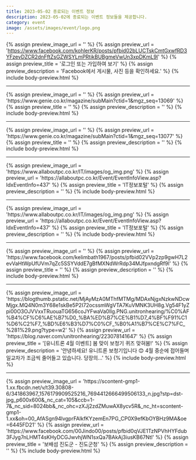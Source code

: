 ```yaml
---
title: 2023-05-02 종료되는 이벤트 정보
description: 2023-05-02에 종료되는 이벤트 정보들을 제공합니다.
category: event
image: /assets/images/event/logo.png
---
```

{% assign preview_image_url = '' %}
{% assign preview_url = 'https://www.facebook.com/kohlerKR/posts/pfbid02bLUCTskCmtGxwfRD3YFzevDZCR2dnFftZsGZWSYLmPRtikBUBgmeVwUn3xpDKmL9l' %}
{% assign preview_title = '&#xb85c;&#xadf8;&#xc778; &#xb610;&#xb294; &#xac00;&#xc785;&#xd558;&#xc5ec; &#xbcf4;&#xae30;' %}
{% assign preview_description = 'Facebook&#xc5d0;&#xc11c; &#xac8c;&#xc2dc;&#xbb3c;, &#xc0ac;&#xc9c4; &#xb4f1;&#xc744; &#xd655;&#xc778;&#xd558;&#xc138;&#xc694;.' %}
{% include body-preview.html %}
<hr>{% assign preview_image_url = '' %}
{% assign preview_url = 'https://www.genie.co.kr/magazine/subMain?ctid=1&mgz_seq=13069' %}
{% assign preview_title = '' %}
{% assign preview_description = '' %}
{% include body-preview.html %}
<hr>{% assign preview_image_url = '' %}
{% assign preview_url = 'https://www.genie.co.kr/magazine/subMain?ctid=1&mgz_seq=13077' %}
{% assign preview_title = '' %}
{% assign preview_description = '' %}
{% include body-preview.html %}
<hr>{% assign preview_image_url = 'https://www.allaboutpc.co.kr/IT/images/og_img.png' %}
{% assign preview_url = 'https://allaboutpc.co.kr/Event/EventInfoView.asp?IdxEventInfo=437' %}
{% assign preview_title = 'IT정보포털' %}
{% assign preview_description = '' %}
{% include body-preview.html %}
<hr>{% assign preview_image_url = 'https://www.allaboutpc.co.kr/IT/images/og_img.png' %}
{% assign preview_url = 'https://allaboutpc.co.kr/Event/EventInfoView.asp?IdxEventInfo=437' %}
{% assign preview_title = 'IT정보포털' %}
{% assign preview_description = '' %}
{% include body-preview.html %}
<hr>{% assign preview_image_url = '' %}
{% assign preview_url = 'https://www.facebook.com/kelimbath1967/posts/pfbid02VVp2zp9gwH7L2evVaHtWpUfUVm7qZc5SSYVddE7gBfMXNdWrRdp34MJfpxndgRf9l' %}
{% assign preview_title = '' %}
{% assign preview_description = '' %}
{% include body-preview.html %}
<hr>{% assign preview_image_url = 'https://blogthumb.pstatic.net/MjAyMzA0MThfMTMg/MDAxNjgxNzkwNDcwMjgx.MQ4N0m3Y68e1skBe5P2I72ocssmWgVTA7KuVMNK3UH8g.Vg54F1yZpi00O3OJVVxxTRuouaTG656coJYFwaVa0lIg.PNG.unitronhearing/%C0%AF%B4%CF%C6%AE%B7%D0_%BA%ED%B7%CE%B1%D7_4%BF%F91%C1%D6%C2%F7_%BD%E6%B3%D7%C0%CF_%B0%A1%B7%CE%C7%FC_%281%29.png?type=w2' %}
{% assign preview_url = 'https://blog.naver.com/unitronhearing/223078141647' %}
{% assign preview_title = '[유니트론 4월 이벤트] 봄 맞이 보청기 퀴즈 맞혀봄!' %}
{% assign preview_description = '안녕하세요! 유니트론 보청기입니다 😊 4월 중순에 접어들며 일교차가 조금씩 줄어들고 있습니다. 당장의...' %}
{% include body-preview.html %}
<hr>{% assign preview_image_url = 'https://scontent-gmp1-1.xx.fbcdn.net/v/t39.30808-6/341863967_1576179909525216_7694412666499506133_n.jpg?stp=dst-jpg_p600x600&amp;_nc_cat=105&amp;ccb=1-7&amp;_nc_sid=8024bb&amp;_nc_ohc=zXJj2zdZMuwAX8ycv5R&amp;_nc_ht=scontent-gmp1-1.xx&amp;oh=00_AfASgn94lvgprFAlkfKYzemEn7PG_CP0X9efKbOYBHz9MA&amp;oe=6445FD21' %}
{% assign preview_url = 'https://www.facebook.com/00Jindo00/posts/pfbid0qVJE1TzNPVhHYFdub3FJyg7nLHMT4sKHyDCGJwvhjWN1sxQa7BAkAj3iusKB67Ntl' %}
{% assign preview_title = '&#xbcf4;&#xbc30;&#xc12c; &#xc9c4;&#xb3c4;&#xad70; - &#xc9c4;&#xb3c4;&#xad70;&#xccad;' %}
{% assign preview_description = '' %}
{% include body-preview.html %}